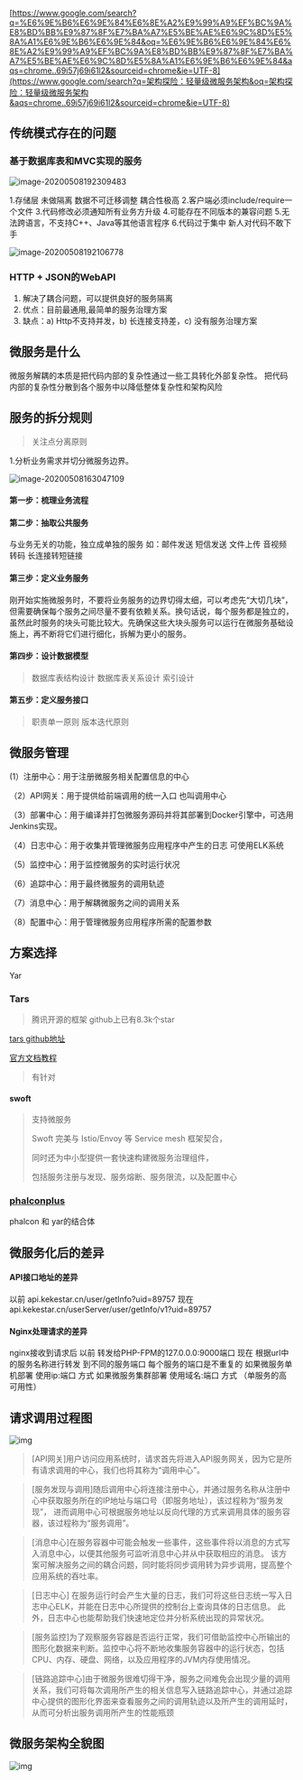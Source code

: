 [https://www.google.com/search?q=%E6%9E%B6%E6%9E%84%E6%8E%A2%E9%99%A9%EF%BC%9A%E8%BD%BB%E9%87%8F%E7%BA%A7%E5%BE%AE%E6%9C%8D%E5%8A%A1%E6%9E%B6%E6%9E%84&oq=%E6%9E%B6%E6%9E%84%E6%8E%A2%E9%99%A9%EF%BC%9A%E8%BD%BB%E9%87%8F%E7%BA%A7%E5%BE%AE%E6%9C%8D%E5%8A%A1%E6%9E%B6%E6%9E%84&aqs=chrome..69i57j69i61l2&sourceid=chrome&ie=UTF-8](https://www.google.com/search?q=架构探险：轻量级微服务架构&oq=架构探险：轻量级微服务架构&aqs=chrome..69i57j69i61l2&sourceid=chrome&ie=UTF-8)



## 传统模式存在的问题



### 基于数据库表和MVC实现的服务

![image-20200508192309483](C:\Users\aaa\AppData\Roaming\Typora\typora-user-images\image-20200508192309483.png)

1.存储层 未做隔离 数据不可迁移调整 耦合性极高
2.客户端必须include/require一个文件
3.代码修改必须通知所有业务方升级 
4.可能存在不同版本的兼容问题 
5.无法跨语言，不支持C++、Java等其他语言程序
6.代码过于集中 新人对代码不敢下手

![image-20200508192106778](C:\Users\aaa\AppData\Roaming\Typora\typora-user-images\image-20200508192106778.png)


### HTTP + JSON的WebAPI
1. 解决了耦合问题，可以提供良好的服务隔离 
2. 优点：目前最通用,最简单的服务治理方案 
3. 缺点：a) Http不支持并发，b) 长连接支持差，c) 没有服务治理方案

## 微服务是什么
微服务解耦的本质是把代码内部的复杂性通过一些工具转化外部复杂性。
把代码内部的复杂性分散到各个服务中以降低整体复杂性和架构风险

## 服务的拆分规则
> 关注点分离原则

1.分析业务需求并切分微服务边界。

![image-20200508163047109](C:\Users\aaa\AppData\Roaming\Typora\typora-user-images\image-20200508163047109.png)
#### 第一步：梳理业务流程
#### 第二步：抽取公共服务
与业务无关的功能，独立成单独的服务
如：邮件发送  短信发送  文件上传  音视频转码  长连接转短链接
#### 第三步：定义业务服务
刚开始实施微服务时，不要将业务服务的边界切得太细，可以考虑先“大切几块”，但需要确保每个服务之间尽量不要有依赖关系。换句话说，每个服务都是独立的，虽然此时服务的块头可能比较大。先确保这些大块头服务可以运行在微服务基础设施上，再不断将它们进行细化，拆解为更小的服务。



#### 第四步：设计数据模型
> 数据库表结构设计
> 数据库表关系设计
> 索引设计

####  第五步：定义服务接口
> 职责单一原则
> 版本迭代原则

## 微服务管理

 (1）注册中心：用于注册微服务相关配置信息的中心

（2）API网关：用于提供给前端调用的统一入口  也叫调用中心

（3）部署中心：用于编译并打包微服务源码并将其部署到Docker引擎中，可选用Jenkins实现。

（4）日志中心：用于收集并管理微服务应用程序中产生的日志 可使用ELK系统

（5）监控中心：用于监控微服务的实时运行状况

（6）追踪中心：用于最终微服务的调用轨迹

（7）消息中心：用于解耦微服务之间的调用关系

（8）配置中心：用于管理微服务应用程序所需的配置参数



 

## 方案选择



Yar 



### Tars
> 腾讯开源的框架 
> github上已有8.3k个star

[tars github地址](https://github.com/TarsCloud/Tars/blob/master/README.zh.md)

[官方文档教程](https://tarscloud.github.io/TarsDocs/SUMMARY.html)

> 有针对

#### swoft

> 支持微服务 
>
> Swoft 完美与 Istio/Envoy 等 Service mesh 框架契合，
>
> 同时还为中小型提供一套快速构建微服务治理组件，
>
> 包括服务注册与发现、服务熔断、服务限流，以及配置中心



### [phalconplus](https://github.com/bullsoft/phalconplus)

phalcon 和 yar的结合体



## 微服务化后的差异
#### API接口地址的差异
以前  api.kekestar.cn/user/getInfo?uid=89757
现在   api.kekestar.cn/userServer/user/getInfo/v1?uid=89757

#### Nginx处理请求的差异
nginx接收到请求后
以前 
转发给PHP-FPM的127.0.0.0:9000端口
现在
根据url中的服务名称进行转发 到不同的服务端口 
每个服务的端口是不重复的
如果微服务单机部署  使用ip:端口     方式
如果微服务集群部署 使用域名:端口 方式  （单服务的高可用性）



## 请求调用过程图

![img](https://upload-images.jianshu.io/upload_images/7088501-9aee121e17aeaee7?imageMogr2/auto-orient/strip|imageView2/2/format/webp)

> [API网关]用户访问应用系统时，请求首先将进入API服务网关，因为它是所有请求调用的中心，我们也将其称为“调用中心”。

> [服务发现与调用]随后调用中心将连接注册中心，并通过服务名称从注册中心中获取服务所在的IP地址与端口号（即服务地址），该过程称为“服务发现”，
> 进而调用中心可根据服务地址以反向代理的方式来调用具体的服务容器，该过程称为“服务调用”。

> [消息中心]在服务容器中可能会触发一些事件，这些事件将以消息的方式写入消息中心，以便其他服务可监听消息中心并从中获取相应的消息。
该方案可解决服务之间的耦合问题，同时能将同步调用转为异步调用，提高整个应用系统的吞吐率。

>[日志中心] 在服务运行时会产生大量的日志，我们可将这些日志统一写入日志中心ELK，并能在日志中心所提供的控制台上查询具体的日志信息。
此外，日志中心也能帮助我们快速地定位并分析系统出现的异常状况。

> [服务监控]为了观察服务容器是否运行正常，我们可借助监控中心所输出的图形化数据来判断。监控中心将不断地收集服务容器中的运行状态，包括CPU、内存、硬盘、网络，以及应用程序的JVM内存使用情况。

> [链路追踪中心]由于微服务很难切得干净，服务之间难免会出现少量的调用关系，我们可将每次调用所产生的相关信息写入链路追踪中心，并通过追踪中心提供的图形化界面来查看服务之间的调用轨迹以及所产生的调用延时，从而可分析出服务调用所产生的性能瓶颈



 

## 微服务架构全貌图

![img](https://upload-images.jianshu.io/upload_images/7088501-73d9c0a104ba74ea?imageMogr2/auto-orient/strip|imageView2/2/w/794/format/webp)